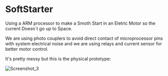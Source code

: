 # SoftStarter
Using a ARM processor to make a Smoth Start in an Eletric Motor so the current Doesn´t go up to Space.

We are using photo couplers to avoid direct contact of microprocessor pins with system electrical noise and we are using relays and current sensor for better motor control.

It's pretty messy but this is the physical prototype:


![Screenshot_3](https://user-images.githubusercontent.com/88047792/144768833-8d96f93a-fe41-49d4-b6a2-d763ae5aa458.png)
